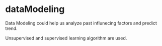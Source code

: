 # dataModeling
Data Modeling could help us analyze past influnecing factors and predict trend. 

Unsupervised and supervised learning algorithm are used.
